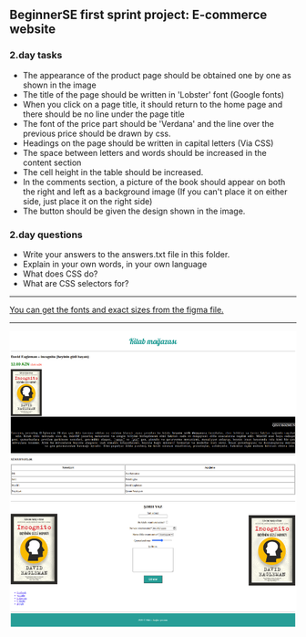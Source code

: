 ## BeginnerSE first sprint project: E-commerce website

### 2.day tasks

* The appearance of the product page should be obtained one by one as shown in the image
* The title of the page should be written in 'Lobster' font (Google fonts)
* When you click on a page title, it should return to the home page and there should be no line under the page title
* The font of the price part should be 'Verdana' and the line over the previous price should be drawn by css.
* Headings on the page should be written in capital letters (Via CSS)
* The space between letters and words should be increased in the content section
* The cell height in the table should be increased.
* In the comments section, a picture of the book should appear on both the right and left as a background image (If you can't place it on either side, just place it on the right side)
* The button should be given the design shown in the image.

### 2.day questions

* Write your answers to the answers.txt file in this folder.
* Explain in your own words, in your own language
* What does CSS do?
* What are CSS selectors for?

<hr>
<a href="https://www.figma.com/file/ahK9ErJClA80g31pjzanXU/Untitled?node-id=1%3A2">You can get the fonts and exact sizes from the figma file.</a>

<hr>
<img src="./day2.png" alt="">